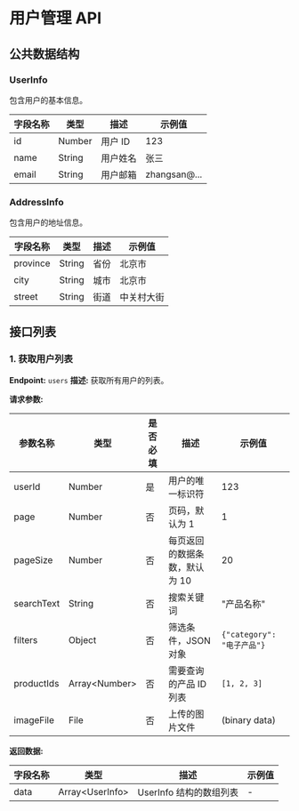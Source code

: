 # 用户管理 API

## 公共数据结构

### UserInfo

包含用户的基本信息。

| 字段名称 | 类型   | 描述     | 示例值       |
| -------- | ------ | -------- | ------------ |
| id       | Number | 用户 ID  | 123          |
| name     | String | 用户姓名 | 张三         |
| email    | String | 用户邮箱 | zhangsan@... |

### AddressInfo

包含用户的地址信息。

| 字段名称 | 类型   | 描述 | 示例值     |
| -------- | ------ | ---- | ---------- |
| province | String | 省份 | 北京市     |
| city     | String | 城市 | 北京市     |
| street   | String | 街道 | 中关村大街 |

## 接口列表

### 1. 获取用户列表

**Endpoint:** `users`
**描述:** 获取所有用户的列表。

**请求参数:**

| 参数名称   | 类型           | 是否必填 | 描述                          | 示例值                     |
| ---------- | -------------- | -------- | ----------------------------- | -------------------------- |
| userId     | Number         | 是       | 用户的唯一标识符              | 123                        |
| page       | Number         | 否       | 页码，默认为 1                | 1                          |
| pageSize   | Number         | 否       | 每页返回的数据条数，默认为 10 | 20                         |
| searchText | String         | 否       | 搜索关键词                    | "产品名称"                 |
| filters    | Object         | 否       | 筛选条件，JSON 对象           | `{"category": "电子产品"}` |
| productIds | Array\<Number> | 否       | 需要查询的产品 ID 列表        | `[1, 2, 3]`                |
| imageFile  | File           | 否       | 上传的图片文件                | (binary data)              |

**返回数据:**

| 字段名称 | 类型             | 描述                    | 示例值 |
| -------- | ---------------- | ----------------------- | ------ |
| data     | Array\<UserInfo> | UserInfo 结构的数组列表 | -      |

